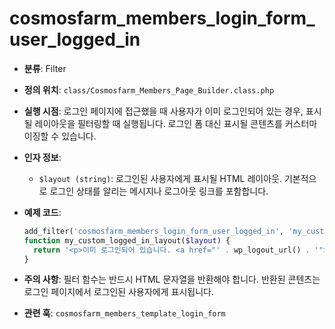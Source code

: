 # cosmosfarm_members_login_form_user_logged_in

- **분류**: Filter
- **정의 위치**: `class/Cosmosfarm_Members_Page_Builder.class.php`
- **실행 시점**: 로그인 페이지에 접근했을 때 사용자가 이미 로그인되어 있는 경우, 표시될 레이아웃을 필터링할 때 실행됩니다. 로그인 폼 대신 표시될 콘텐츠를 커스터마이징할 수 있습니다.
- **인자 정보**:
  - `$layout (string)`: 로그인된 사용자에게 표시될 HTML 레이아웃. 기본적으로 로그인 상태를 알리는 메시지나 로그아웃 링크를 포함합니다.
- **예제 코드**:

  ```php
  add_filter('cosmosfarm_members_login_form_user_logged_in', 'my_custom_logged_in_layout');
  function my_custom_logged_in_layout($layout) {
    return '<p>이미 로그인되어 있습니다. <a href="' . wp_logout_url() . '">로그아웃</a></p>';
  }
  ```

- **주의 사항**: 필터 함수는 반드시 HTML 문자열을 반환해야 합니다. 반환된 콘텐츠는 로그인 페이지에서 로그인된 사용자에게 표시됩니다.
- **관련 훅**: `cosmosfarm_members_template_login_form`
